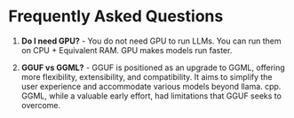 # Frequently Asked Questions


1. **Do I need GPU?** - You do not need GPU to run LLMs. You can run them on CPU + Equivalent RAM. GPU makes models run faster.

2. **GGUF vs GGML?** - GGUF is positioned as an upgrade to GGML, offering more flexibility, extensibility, and compatibility. It aims to simplify the user experience and accommodate various models beyond llama. cpp. GGML, while a valuable early effort, had limitations that GGUF seeks to overcome.

